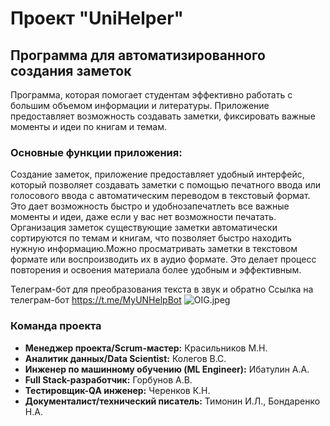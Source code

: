 # Проект "UniHelper"
## Программа для автоматизированного создания заметок
Программа, которая помогает студентам эффективно работать с большим объемом
информации и литературы. Приложение предоставляет возможность создавать
заметки, фиксировать важные моменты и идеи по книгам и темам.

### Основные функции приложения:
Создание заметок, приложение предоставляет удобный интерфейс, который
позволяет создавать заметки с помощью печатного ввода или голосового ввода
с автоматическим переводом в текстовый формат. Это
дает возможность быстро и удобнозапечатлеть все важные моменты и идеи,
даже если у вас нет возможности печатать.
Организация заметок существующие заметки автоматически сортируются по
темам и книгам, что позволяет быстро находить нужную информацию.Можно
просматривать заметки в текстовом формате или воспроизводить их в аудио
формате. Это делает процесс повторения и освоения материала более удобным и
эффективным.

Телеграм-бот для преобразования текста в звук и обратно
Ссылка на телеграм-бот https://t.me/MyUNHelpBot
![OIG.jpeg](https://github.com/santerr80/UniHelper/blob/main/OIG.jpeg)
### Команда проекта
- **Менеджер проекта/Scrum-мастер:** Красильников М.Н.
- **Аналитик данных/Data Scientist:** Колегов В.С.
- **Инженер по машинному обучению (ML Engineer):** Ибатулин А.А. 
- **Full Stack-разработчик:** Горбунов А.В.
- **Тестировщик-QA инженер:** Черенков К.Н. 
- **Документалист/технический писатель:** Тимонин И.Л., Бондаренко Н.А.
